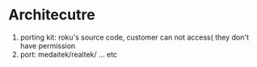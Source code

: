 # Architecutre
1. porting kit: roku's source code, customer can not access( they don't have permission
2. port: medaitek/realtek/ ... etc
